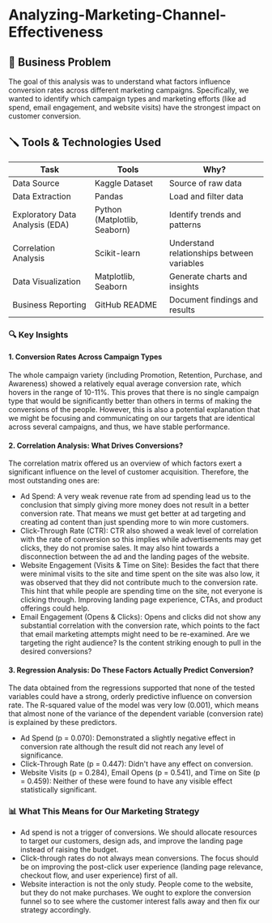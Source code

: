# Analyzing-Marketing-Channel-Effectiveness

## :bookmark_tabs: Business Problem

The goal of this analysis was to understand what factors influence conversion rates across different marketing campaigns. Specifically, we wanted to identify which campaign types and marketing efforts (like ad spend, email engagement, and website visits) have the strongest impact on customer conversion.

## :screwdriver: Tools & Technologies Used

| Task                   | Tools                                  | Why? |
|------------------------|---------------------------------------|------|
| Data Source           | Kaggle Dataset                        | Source of raw data |
| Data Extraction       | Pandas                                | Load and filter data |
| Exploratory Data Analysis (EDA) | Python (Matplotlib, Seaborn) | Identify trends and patterns |
| Correlation Analysis  | Scikit-learn                          | Understand relationships between variables |
| Data Visualization    | Matplotlib, Seaborn                  | Generate charts and insights |
| Business Reporting    | GitHub README                        | Document findings and results |


### :mag: Key Insights
#### 1. Conversion Rates Across Campaign Types

The whole campaign variety (including Promotion, Retention, Purchase, and Awareness) showed a relatively equal average conversion rate, which hovers in the range of 10-11%. This proves that there is no single campaign type that would be significantly better than others in terms of making the conversions of the people. However, this is also a potential explanation that we might be focusing and communicating on our targets that are identical across several campaigns, and thus, we have stable performance.

#### 2. Correlation Analysis: What Drives Conversions?

The correlation matrix offered us an overview of which factors exert a significant influence on the level of customer acquisition. Therefore, the most outstanding ones are:

- Ad Spend: A very weak revenue rate from ad spending lead us to the conclusion that simply giving more money does not result in a better conversion rate. That means we must get better at ad targeting and creating ad content than just spending more to win more customers.
- Click-Through Rate (CTR): CTR also showed a weak level of correlation with the rate of conversion so this implies while advertisements may get clicks, they do not promise sales. It may also hint towards a disconnection between the ad and the landing pages of the website.
- Website Engagement (Visits & Time on Site): Besides the fact that there were minimal visits to the site and time spent on the site was also low, it was observed that they did not contribute much to the conversion rate. This hint that while people are spending time on the site, not everyone is clicking through. Improving landing page experience, CTAs, and product offerings could help.
- Email Engagement (Opens & Clicks): Opens and clicks did not show any substantial correlation with the conversion rate, which points to the fact that email marketing attempts might need to be re-examined. Are we targeting the right audience? Is the content striking enough to pull in the desired conversions?

#### 3. Regression Analysis: Do These Factors Actually Predict Conversion?

The data obtained from the regressions supported that none of the tested variables could have a strong, orderly predictive influence on conversion rate. The R-squared value of the model was very low (0.001), which means that almost none of the variance of the dependent variable (conversion rate) is explained by these predictors.

- Ad Spend (p = 0.070): Demonstrated a slightly negative effect in conversion rate although the result did not reach any level of significance.
- Click-Through Rate (p = 0.447): Didn't have any effect on conversion.
- Website Visits (p = 0.284), Email Opens (p = 0.541), and Time on Site (p = 0.459): Neither of these were found to have any visible effect statistically significant.

### :bar_chart: What This Means for Our Marketing Strategy

- Ad spend is not a trigger of conversions. We should allocate resources to target our customers, design ads, and improve the landing page instead of raising the budget.
- Click-through rates do not always mean conversions. The focus should be on improving the post-click user experience (landing page relevance, checkout flow, and user experience) first of all.
- Website interaction is not the only study. People come to the website, but they do not make purchases. We ought to explore the conversion funnel so to see where the customer interest falls away and then fix our strategy accordingly.
